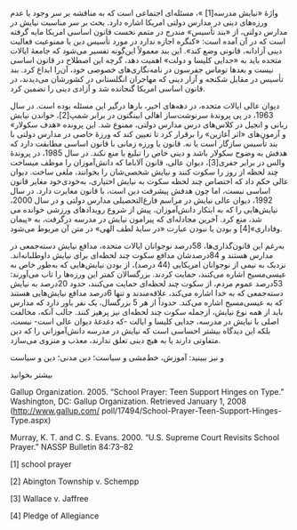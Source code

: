   واژۀ «نیایش مدرسه[1] »، مسئله‌ای اجتماعی است که به مناقشه بر سر وجود یا عدم ورزه‌های دینی در مدارس دولتی امریکا اشاره دارد. بحث بر سر مناسبت نیایش در مدارس دولتی، از «بند تأسیس» مندرج در متمم نخست قانون اساسی امریکا مایه گرفته است که در آن آمده است: «کنگره اجازه ندارد در مورد تأسیس دین یا ممنوعیت فعالیت دینی آزادانه، قانونی وضع کند». این بند معمولاً این‌گونه تفسیر می‌شود که جامعۀ ایالات متحده باید به «جدایی کلیسا و دولت» اهمیت دهد، گرچه این اصطلاح در قانون اساسی نیست و بعدها توماس جفرسون در نامه‌نگاری‌های خصوصی خود، آن‌را ابداع کرد. بند تأسیس در مقابل شکنجه و آزار دینی که مهاجران انگلستانی در کشورشان می‌دیدند، در قانون اساسی امریکا گنجانده شد و آزادی دینی را تضمین کرد.

 دیوان عالی ایالات متحده، در دهه‌های اخیر، بارها درگیر این مسئله بوده است. در سال 1963، در پی پروندۀ سرنوشت‌ساز اهالی ابینگتون در برابر شمپ[2]، خواندن نیایش ربانی و انجیل در کلاس‌های درس مدارس دولتی، ممنوع شد. این پرونده «هدف سکولار» و آزمون‌های «اثر آغازین» را برقرار کرد تا تعیین کند که ورزۀ خاصی در مدارس دولتی با بند تأسیس سازگار است یا نه. قانون یا ورزه زمانی با قانون اساسی مطابقت دارد که هدفش به وضوح سکولار باشد و دینی خاص را تبلیغ یا منع نکند. در سال 1985، در پروندۀ والس در برابر جفری[3]، دیوان عالی، قانون آلاباما که دانش‌آموزان را موظف می­ساخت چند لحظه از روز را سکوت کنند و نیایش شخصی‌شان را بخوانند، ملغی ساخت. دیوان عالی حکم داد که اختصاص چند لحظه سکوت به نیایش اختیاری، به‌خودی‌خود مغایر قانون اساسی نیست، اما چون هدفش پیشرفت دین است، با قانون مغایرت دارد. در سال 1992، دیوان عالی نیایش در مراسم فارغ‌التحصیلی مدارس دولتی و در سال 2000، نیایش‌هایی را که به ابتکار دانش‌آموزان، پیش از شروع رویدادهای ورزشی خوانده می شد، منع کرد. آخرین مجادله‌ای که پیرامون نیایش در مدرسه درگرفت، به «پیمان وفاداری»[4] و بودن یا نبودن عبارت «در سایۀ لطف الهی» در متن آن مربوط می‌شود.

 به‌رغم این قانون‌گذاری‌ها، 58درصد نوجوانان ایالات متحده، مدافع نیایش دسته‌جمعی در مدارس هستند و 84درصدشان مدافع سکوت چند لحظه‌ای برای نیایش داوطلبانه‌اند. نزدیک به نیمی از نوجوانان امریکایی (44 درصد)، از بودن نیایش‌هایی که به‌طور خاص به عیسی‌مسیح اشاره می‌کنند، حمایت کردند. بزرگسالان کمتر این ورزه‌ها را تاب می‌آورند: 53درصد عموم مردم، از سکوت چند لحظه‌ای حمایت می‌کنند، حدود 20درصد به نیایش دسته‌جمعی که به خدا اشاره می‌کند، علاقه‌مندند و تنها 6درصد مدافع نیایش‌هایی هستند که به عیسی‌مسیح اشاره می‌کند. حدوداً از هر 5 بزرگسال، یک نفر باور دارد که مدارس باید از همه نوع نیایش، ازجمله سکوت چند لحظه‌ای نیز پرهیز کنند. جالب آنکه، مخالفت اصلی با نیایش در مدرسه، جدایی کلیسا و ایالت -که دغدغۀ دیوان عالی است- نیست، بلکه این دیدگاه بیشتر احساسی است که نیایش در مدرسه دانش‌آموزانی را که دین متفاوتی دارند یا به هیچ دینی تعلق ندارند، معذب و منزوی می‌سازد.

  


و نیز ببینید: آموزش، خط‌مشی و سیاست؛ دین مدنی؛ دین و سیاست

  


بیشتر بخوانید

  


Gallup Organization. 2005. “School Prayer: Teen Support Hinges on Type.” Washington, DC: Gallup Organization. Retrieved January 1, 2008 (http://www.gallup.com/ poll/17494/School-Prayer-Teen-Support-Hinges- Type.aspx)

Murray, K. T. and C. S. Evans. 2000. “U.S. Supreme Court Revisits School Prayer.” NASSP Bulletin 84:73–82

[1] school prayer

[2] Abington Township v. Schempp

[3] Wallace v. Jaffree

[4] Pledge of Allegiance

  


 

  


 

  


 

 